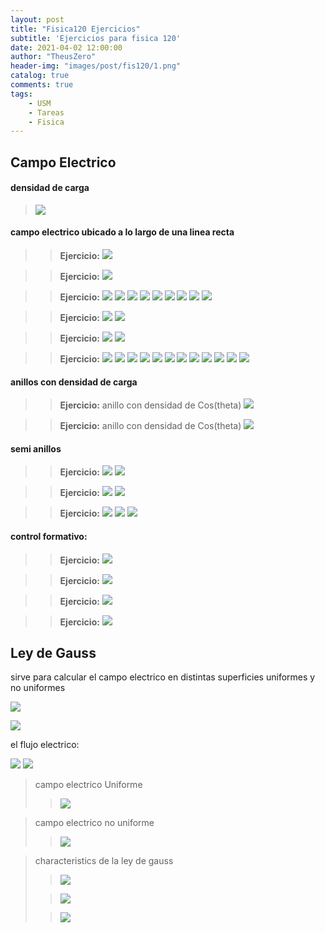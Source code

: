 ```yaml
---
layout: post
title: "Fisica120 Ejercicios"
subtitle: 'Ejercicios para fisica 120'
date: 2021-04-02 12:00:00
author: "TheusZero"
header-img: "images/post/fis120/1.png"
catalog: true
comments: true
tags:
    - USM
    - Tareas
    - Fisica
---
```


## Campo Electrico

#### densidad de carga

> ![](/TheusZero/images/post/fis120/2.png)

#### campo electrico ubicado a lo largo de una linea recta

>> **Ejercicio:**
> ![](/TheusZero/images/post/fis120/38.png)

>> **Ejercicio:**
> ![](/TheusZero/images/post/fis120/39.png)

>> **Ejercicio:**
> ![](/TheusZero/images/post/fis120/4.png)
> ![](/TheusZero/images/post/fis120/5.png)
> ![](/TheusZero/images/post/fis120/6.png)
> ![](/TheusZero/images/post/fis120/7.png)
> ![](/TheusZero/images/post/fis120/8.png)
> ![](/TheusZero/images/post/fis120/9.png)
> ![](/TheusZero/images/post/fis120/10.png)
> ![](/TheusZero/images/post/fis120/11.png)
> ![](/TheusZero/images/post/fis120/12.png)

>> **Ejercicio:**
> ![](/TheusZero/images/post/fis120/19.png)
> ![](/TheusZero/images/post/fis120/20.png)

>> **Ejercicio:**
> ![](/TheusZero/images/post/fis120/21.png)
> ![](/TheusZero/images/post/fis120/22.png)

>> **Ejercicio:**
> ![](/TheusZero/images/post/fis120/24.png)
> ![](/TheusZero/images/post/fis120/23.png)
> ![](/TheusZero/images/post/fis120/25.png)
> ![](/TheusZero/images/post/fis120/26.png)
> ![](/TheusZero/images/post/fis120/27.png)
> ![](/TheusZero/images/post/fis120/28.png)
> ![](/TheusZero/images/post/fis120/29.png)
> ![](/TheusZero/images/post/fis120/30.png)
> ![](/TheusZero/images/post/fis120/31.png)
> ![](/TheusZero/images/post/fis120/32.png)
> ![](/TheusZero/images/post/fis120/33.png)
> ![](/TheusZero/images/post/fis120/34.png)


#### anillos con densidad de carga

>> **Ejercicio:**
>> anillo con densidad de Cos(theta)
> ![](/TheusZero/images/post/fis120/3.png)

>> **Ejercicio:**
>> anillo con densidad de Cos(theta)
> ![](/TheusZero/images/post/fis120/16.png)


#### semi anillos

>> **Ejercicio:**
> ![](/TheusZero/images/post/fis120/13.png)
> ![](/TheusZero/images/post/fis120/14.png)

>> **Ejercicio:**
> ![](/TheusZero/images/post/fis120/17.png)
> ![](/TheusZero/images/post/fis120/18.png)

>> **Ejercicio:**
> ![](/TheusZero/images/post/fis120/35.png)
> ![](/TheusZero/images/post/fis120/36.png)
> ![](/TheusZero/images/post/fis120/37.png)

#### control formativo:

>> **Ejercicio:**
> ![](/TheusZero/images/post/fis120/40.png)

>> **Ejercicio:**
> ![](/TheusZero/images/post/fis120/41.png)

>> **Ejercicio:**
> ![](/TheusZero/images/post/fis120/42.png)

>> **Ejercicio:**
> ![](/TheusZero/images/post/fis120/43.png)

## Ley de Gauss

sirve para calcular el campo electrico en distintas superficies uniformes y no uniformes

![](/TheusZero/images/post/fis120/44.png)

![](/TheusZero/images/post/fis120/47.png)


el flujo electrico:

![](/TheusZero/images/post/fis120/51.png)
![](/TheusZero/images/post/fis120/52.png)


> campo electrico Uniforme
>> ![](/TheusZero/images/post/fis120/45.png)

> campo electrico no uniforme
>> ![](/TheusZero/images/post/fis120/46.png)

>  characteristics de la ley de gauss
>> ![](/TheusZero/images/post/fis120/48.png)
> 
>> ![](/TheusZero/images/post/fis120/49.png)
> 
>> ![](/TheusZero/images/post/fis120/50.png)




 


